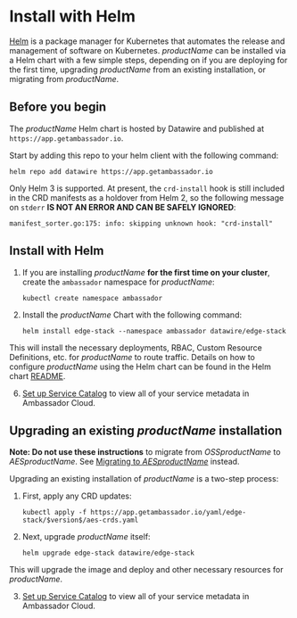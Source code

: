 # Install with Helm

[Helm](https://helm.sh) is a package manager for Kubernetes that automates the release and management of software on Kubernetes. $productName$ can be installed via a Helm chart with a few simple steps, depending on if you are deploying for the first time, upgrading $productName$ from an existing installation, or migrating from $productName$.

## Before you begin

The $productName$ Helm chart is hosted by Datawire and published at `https://app.getambassador.io`.

Start by adding this repo to your helm client with the following command:

```
helm repo add datawire https://app.getambassador.io
```

Only Helm 3 is supported. At present, the `crd-install` hook is still included in the CRD manifests as a holdover from Helm 2, so the following message on `stderr` **IS NOT AN ERROR AND CAN BE SAFELY IGNORED**:
```
manifest_sorter.go:175: info: skipping unknown hook: "crd-install"
```

## Install with Helm

1. If you are installing $productName$ **for the first time on your cluster**, create the `ambassador` namespace for $productName$:

   ```
   kubectl create namespace ambassador
   ```

2. Install the $productName$ Chart with the following command:

   ```
   helm install edge-stack --namespace ambassador datawire/edge-stack
   ```


  This will install the necessary deployments, RBAC, Custom Resource Definitions, etc. for $productName$ to route traffic. Details on how to configure $productName$ using the Helm chart can be found in the Helm chart [README](https://github.com/emissary-ingress/emissary/tree/$branch$/charts/emissary-ingress).

6. [Set up Service Catalog](../../../tutorials/getting-started/#2-routing-traffic-from-the-edge) to view all of your service metadata in Ambassador Cloud.

## Upgrading an existing $productName$ installation

**Note: Do not use these instructions** to migrate from $OSSproductName$ to $AESproductName$. See [Migrating to $AESproductName$](/docs/emissary/$version/topics/install/helm#migrating-to-the-ambassador-edge-stack) instead.

Upgrading an existing installation of $productName$ is a two-step process:

1. First, apply any CRD updates:

   ```
   kubectl apply -f https://app.getambassador.io/yaml/edge-stack/$version$/aes-crds.yaml
   ```

2. Next, upgrade $productName$ itself:

   ```
   helm upgrade edge-stack datawire/edge-stack
   ```

  This will upgrade the image and deploy and other necessary resources for $productName$.

3. [Set up Service Catalog](../../../tutorials/getting-started/#3-connect-your-cluster-to-ambassador-cloud) to view all of your service metadata in Ambassador Cloud.
